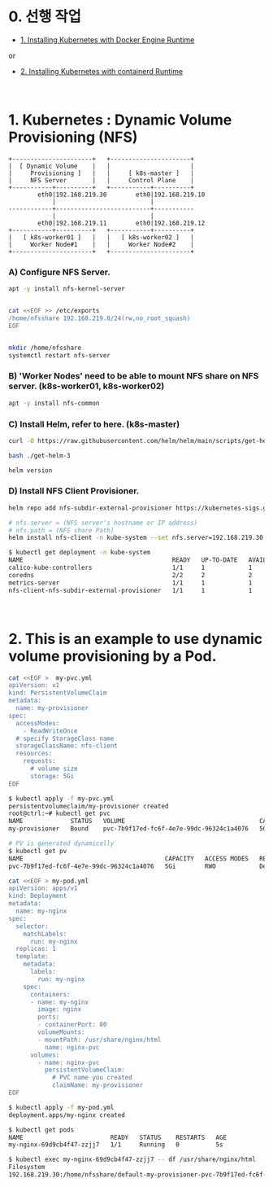 # 0. 선행 작업

- [1. Installing Kubernetes with Docker Engine Runtime](https://github.com/revenge1005/k8s-cluster-setup/tree/main/Container%20runtime/01.%20Docker%20Engine)

or

- [2. Installing Kubernetes with containerd Runtime](https://github.com/revenge1005/k8s-cluster-setup/tree/main/Container%20runtime/02.%20containerd)

<br>

# 1. Kubernetes : Dynamic Volume Provisioning (NFS)


```
+----------------------+   +----------------------+
|  [ Dynamic Volume    |   |                      |
|     Provisioning ]   |   |     [ k8s-master ]   |
|     NFS Server       |   |     Control Plane    |
+-----------+----------+   +-----------+----------+
        eth0|192.168.219.30        eth0|192.168.219.10
            |                          |
------------+--------------------------+-----------
            |                          |
        eth0|192.168.219.11        eth0|192.168.219.12
+-----------+----------+   +-----------+----------+
|   [ k8s-worker01 ]   |   |   [ k8s-worker02 ]   |
|     Worker Node#1    |   |     Worker Node#2    |
+----------------------+   +----------------------+
```

### A) Configure NFS Server.

```bash
apt -y install nfs-kernel-server


cat <<EOF >> /etc/exports
/home/nfsshare 192.168.219.0/24(rw,no_root_squash)
EOF


mkdir /home/nfsshare
systemctl restart nfs-server
```

### B) 'Worker Nodes' need to be able to mount NFS share on NFS server. (k8s-worker01, k8s-worker02)

```bash
apt -y install nfs-common
```

### C) Install Helm, refer to here. (k8s-master)

```bash
curl -O https://raw.githubusercontent.com/helm/helm/main/scripts/get-helm-3

bash ./get-helm-3

helm version
```

### D) Install NFS Client Provisioner.

```bash
helm repo add nfs-subdir-external-provisioner https://kubernetes-sigs.github.io/nfs-subdir-external-provisioner/

# nfs.server = (NFS server's hostname or IP address)
# nfs.path = (NFS share Path)
helm install nfs-client -n kube-system --set nfs.server=192.168.219.30 --set nfs.path=/home/nfsshare nfs-subdir-external-provisioner/nfs-subdir-external-provisioner
```

```bash
$ kubectl get deployment -n kube-system
NAME                                         READY   UP-TO-DATE   AVAILABLE   AGE
calico-kube-controllers                      1/1     1            1           4h54m
coredns                                      2/2     2            2           4h55m
metrics-server                               1/1     1            1           16m
nfs-client-nfs-subdir-external-provisioner   1/1     1            1           19s
```

<br>

# 2. This is an example to use dynamic volume provisioning by a Pod.

```bash
cat <<EOF >  my-pvc.yml
apiVersion: v1
kind: PersistentVolumeClaim
metadata:
  name: my-provisioner
spec:
  accessModes:
    - ReadWriteOnce
  # specify StorageClass name
  storageClassName: nfs-client
  resources:
    requests:
      # volume size
      storage: 5Gi
EOF
```

```bash
$ kubectl apply -f my-pvc.yml
persistentvolumeclaim/my-provisioner created
root@ctrl:~# kubectl get pvc
NAME             STATUS   VOLUME                                     CAPACITY   ACCESS MODES   STORAGECLASS   VOLUMEATTRIBUTESCLASS   AGE
my-provisioner   Bound    pvc-7b9f17ed-fc6f-4e7e-99dc-96324c1a4076   5Gi        RWO            nfs-client     <unset>                 5s

# PV is generated dynamically
$ kubectl get pv
NAME                                       CAPACITY   ACCESS MODES   RECLAIM POLICY   STATUS   CLAIM                    STORAGECLASS   VOLUMEATTRIBUTESCLASS   REASON   AGE
pvc-7b9f17ed-fc6f-4e7e-99dc-96324c1a4076   5Gi        RWO            Delete           Bound    default/my-provisioner   nfs-client     <unset>                          35s
```

```bash
cat <<EOF > my-pod.yml
apiVersion: apps/v1
kind: Deployment
metadata:
  name: my-nginx
spec:
  selector:
    matchLabels:
      run: my-nginx
  replicas: 1
  template:
    metadata:
      labels:
        run: my-nginx
    spec:
      containers:
      - name: my-nginx
        image: nginx
        ports:
        - containerPort: 80
        volumeMounts:
        - mountPath: /usr/share/nginx/html
          name: nginx-pvc
      volumes:
        - name: nginx-pvc
          persistentVolumeClaim:
            # PVC name you created
            claimName: my-provisioner
EOF
```

```bash
$ kubectl apply -f my-pod.yml
deployment.apps/my-nginx created

$ kubectl get pods
NAME                        READY   STATUS    RESTARTS   AGE
my-nginx-69d9cb4f47-zzjj7   1/1     Running   0          5s

$ kubectl exec my-nginx-69d9cb4f47-zzjj7 -- df /usr/share/nginx/html
Filesystem                                                                                    1K-blocks  Used Available Use% Mounted on
192.168.219.30:/home/nfsshare/default-my-provisioner-pvc-7b9f17ed-fc6f-4e7e-99dc-96324c1a4076 164028416     0 155623424   0% /usr/share/nginx/html
```